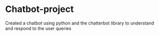 # Chatbot-project
Created a chatbot using python and the chatterbot library to understand and respond to the user queries

